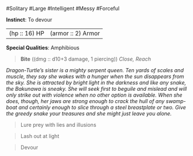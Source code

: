 #Solitary #Large #Intelligent #Messy #Forceful

**Instinct**: To devour

|       |         |
| ----- | ------- |
| (hp :: 16) HP | (armor :: 2) Armor |

**Special Qualities**: Amphibious

> **Bite** ((dmg :: d10+3 damage, 1 piercing))
> *Close, Reach*

*Dragon-Turtle’s sister is a mighty serpent queen. Ten yards of scales and muscle, they say she wakes with a hunger when the sun disappears from the sky. She is attracted by bright light in the darkness and like any snake, the Bakunawa is sneaky. She will seek first to beguile and mislead and will only strike out with violence when no other option is available. When she does, though, her jaws are strong enough to crack the hull of any swamp-boat and certainly enough to slice through a steel breastplate or two. Give the greedy snake your treasures and she might just leave you alone.*

>Lure prey with lies and illusions

>Lash out at light

>Devour
